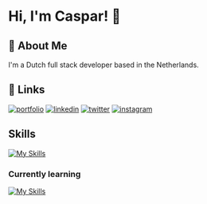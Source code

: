 # Hi, I'm Caspar! 👋


## 🚀 About Me
I'm a Dutch full stack developer based in the Netherlands.


## 🔗 Links
[![portfolio](https://img.shields.io/badge/my_portfolio-000?style=for-the-badge&logo=ko-fi&logoColor=white)](https://caspargeerlings.com/)
[![linkedin](https://img.shields.io/badge/linkedin-0A66C2?style=for-the-badge&logo=linkedin&logoColor=white)](https://www.linkedin.com/in/caspargeerlings/)
[![twitter](https://img.shields.io/badge/twitter-1DA1F2?style=for-the-badge&logo=twitter&logoColor=white)](https://twitter.com/CasparGeerlings)
[![instagram](https://img.shields.io/badge/instagram-C13584?style=for-the-badge&logo=instagram&logoColor=white)](https://www.instagram.com/caspargeerlings/)

## Skills
[![My Skills](https://skillicons.dev/icons?i=js,html,css,gatsby,java,kotlin,gradle,swift,php,wordpress&perline=4)](https://caspargeerlings.com)
### Currently learning
[![My Skills](https://skillicons.dev/icons?i=solidity,cpp&perline=4)](https://caspargeerlings.com)

